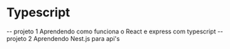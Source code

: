 # Typescript

-- projeto 1
	Aprendendo como funciona o React e express com typescript
-- projeto 2
	Aprendendo Nest.js para api's
